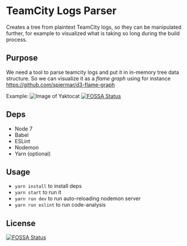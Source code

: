 # TeamCity Logs Parser

Creates a tree from plaintext TeamCity logs, so they can be manipulated further, for example to visualized what is taking so long during the build process.

## Purpose

We need a tool to parse teamcity logs and put it in in-memory tree data structure. So we can visualize it as a _flame graph_ using for instance https://github.com/spiermar/d3-flame-graph

Example:
![Image of Yaktocat](http://content.screencast.com/users/Restuta/folders/Jing/media/8fa59e35-f127-4380-8c8b-0eb28331737d/00001367.png)
[![FOSSA Status](https://app.fossa.io/api/projects/git%2Bgithub.com%2FIngenio%2Fkeen-teamcity-logs-parser.svg?type=shield)](https://app.fossa.io/projects/git%2Bgithub.com%2FIngenio%2Fkeen-teamcity-logs-parser?ref=badge_shield)


## Deps

* Node 7
* Babel
* ESLint
* Nodemon
* Yarn (optional)

## Usage
- `yarn install` to install deps
- `yarn start` to run it
- `yarn run dev` to run auto-reloading nodemon server
- `yarn run eslint` to run code-analysis


## License
[![FOSSA Status](https://app.fossa.io/api/projects/git%2Bgithub.com%2FIngenio%2Fkeen-teamcity-logs-parser.svg?type=large)](https://app.fossa.io/projects/git%2Bgithub.com%2FIngenio%2Fkeen-teamcity-logs-parser?ref=badge_large)